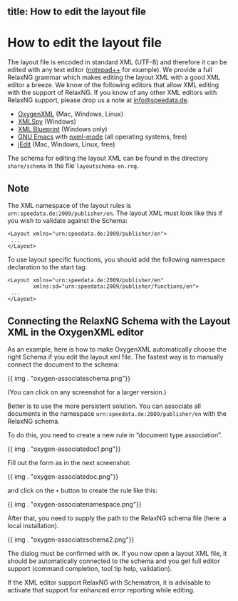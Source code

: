 title: How to edit the layout file
---
How to edit the layout file
===========================

The layout file is encoded in standard XML (UTF-8) and therefore it can
be edited with any text editor
([notepad++](http://notepad-plus-plus.org) for example). We provide a
full RelaxNG grammar which makes editing the layout XML with a good XML
editor a breeze. We know of the following editors that allow XML editing
with the support of RelaxNG. If you know of any other XML editors with
RelaxNG support, please drop us a note at
[info@speedata.de](mailto:info@speedata.de).

-   [OxygenXML](https://www.oxygenxml.com) (Mac, Windows, Linux)
-   [XMLSpy](http://www.altova.com/xml-editor/) (Windows)
-   [XML Blueprint](http://www.xmlblueprint.com/) (Windows only)
-   [GNU Emacs](https://www.gnu.org/software/emacs/) with [nxml-mode](http://www.thaiopensource.com/nxml-mode/) (all operating systems, free)
-   [jEdit](http://www.jedit.org) (Mac, Windows, Linux, free)

The schema for editing the layout XML can be found in the directory
`share/schema` in the file `layoutschema-en.rng`.

Note
----

The XML namespace of the layout rules is
`urn:speedata.de:2009/publisher/en`. The layout XML must look like this
if you wish to validate against the Schema:

    <Layout xmlns="urn:speedata.de:2009/publisher/en">
     ...
    </Layout>

To use layout specific functions, you should add the following namespace
declaration to the start tag:

    <Layout xmlns="urn:speedata.de:2009/publisher/en"
            xmlns:sd="urn:speedata:2009/publisher/functions/en">
     ...
    </Layout>

Connecting the RelaxNG Schema with the Layout XML in the OxygenXML editor
-------------------------------------------------------------------------

As an example, here is how to make OxygenXML automatically choose the
right Schema if you edit the layout xml file. The fastest way is to
manually connect the document to the schema:

{{ img . "oxygen-associateschema.png"}}

(You can click on any screenshot for a larger version.)

Better is to use the more persistent solution. You can associate all
documents in the namespace `urn:speedata.de:2009/publisher/en` with the
RelaxNG schema.

To do this, you need to create a new rule in “document type association”.

{{ img . "oxygen-associatedoc1.png"}}

Fill out the form as in the next screenshot:

{{ img . "oxygen-associatedoc.png"}}

and click on the `+` button to create the rule like this:

{{ img . "oxygen-associatenamespace.png"}}

After that, you need to supply the path to the RelaxNG schema file
(here: a local installation).

{{ img . "oxygen-associateschema2.png"}}

The dialog must be confirmed with `OK`. If you now open a layout XML
file, it should be automatically connected to the schema and you get
full editor support (command completion, tool tip help, validation).

If the XML editor support RelaxNG with Schematron, it is advisable to activate
that support for enhanced error reporting while editing.

